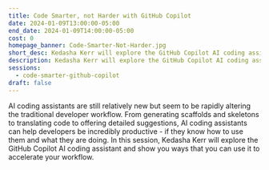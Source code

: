```yaml
---
title: Code Smarter, not Harder with GitHub Copilot
date: 2024-01-09T13:00:00-05:00
end_date: 2024-01-09T14:00:00-05:00
cost: 0
homepage_banner: Code-Smarter-Not-Harder.jpg
short_desc: Kedasha Kerr will explore the GitHub Copilot AI coding assistant and show you ways that you can use it to accelerate your workflow.
description: Kedasha Kerr will explore the GitHub Copilot AI coding assistant and show you ways that you can use it to accelerate your workflow.
sessions:
  - code-smarter-github-copilot
draft: false
---
```


AI coding assistants are still relatively new but seem to be rapidly altering the traditional developer workflow. From generating scaffolds and skeletons to translating code to offering detailed suggestions, AI coding assistants can help developers be incredibly productive - if they know how to use them and what they are doing. In this session, Kedasha Kerr will explore the GitHub Copilot AI coding assistant and show you ways that you can use it to accelerate your workflow.
